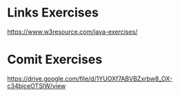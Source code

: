 # Links Exercises

https://www.w3resource.com/java-exercises/

# Comit Exercises

https://drive.google.com/file/d/1YUOXf7ABVBZxrbw8_OX-c34bjceOTSIW/view

